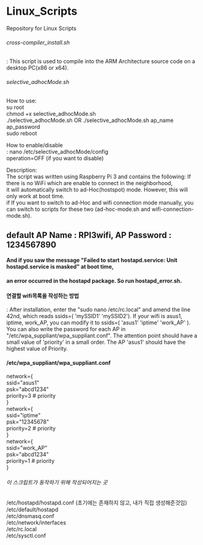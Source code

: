 # Linux_Scripts  
Repository for Linux Scripts  
###### cross-compiler_install.sh  
: This script is used to compile into the ARM Architecture source code on a desktop PC(x86 or x64).  
  
###### selective_adhocMode.sh  
How to use:  
su root  
chmod +x selective_adhocMode.sh  
./selective_adhocMode.sh       OR       ./selective_adhocMode.sh ap_name ap_password  
sudo reboot  

How to enable/disable  
: nano /etc/selective_adhocMode/config  
  operation=OFF (if you want to disable)  


Description:  
The script was written using Raspberry Pi 3 and contains the following: If there is no WiFi which are enable to connect in the   neighborhood,  
it will automatically switch to ad-Hoc(hostspot) mode. However, this will only work at boot time.  
if If you want to switch to ad-Hoc and wifi connection mode manually, you can switch to scripts for these two (ad-hoc-mode.sh and
wifi-connection-mode.sh).  
## default AP Name : RPI3wifi, AP Password : 1234567890  
#### And if you saw the message "Failed to start hostapd.service: Unit hostapd.service is masked" at boot time,  
#### an error occurred in the hostapd package. So run hostapd_error.sh.  
  
#### 연결할 wifi목록을 작성하는 방법
: After installation, enter the "sudo nano /etc/rc.local" and amend the line 42nd, which reads ssids=( 'mySSID1' 'mySSID2'). If your wifi is asus1, iptime, work_AP, you can modify it to ssids=( 'asus1' 'iptime' 'work_AP' ). You can also write the password for each AP in "/etc/wpa_suppliant/wpa_suppliant.conf". The attention point should have a small value of 'priority' in a small order. The AP 'asus1' should have the highest value of Priority.
#### /etc/wpa_suppliant/wpa_suppliant.conf
network={  
        ssid="asus1"  
        psk="abcd1234"  
        priority=3 # priority   
}  
network={  
        ssid="iptime"  
        psk="12345678"  
        priority=2 # priority   
}   
network={  
        ssid="work_AP"  
        psk="abcd1234"  
        priority=1 # priority   
}  
###### 이 스크립트가 동작하기 위해 작성되어지는 곳
/etc/hostapd/hostapd.conf (초기에는 존재하지 않고, 내가 직접 생성해준것임)  
/etc/default/hostapd  
/etc/dnsmasq.conf   
/etc/network/interfaces  
/etc/rc.local  
/etc/sysctl.conf  
